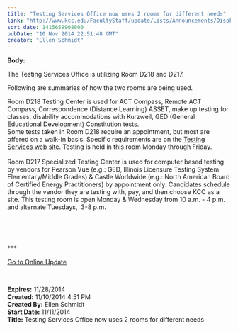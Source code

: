 ```yaml
---
title: "Testing Services Office now uses 2 rooms for different needs"
link: "http://www.kcc.edu/FacultyStaff/update/Lists/Announcements/DispForm.aspx?ID=1718"
sort_date: 1415659908000
pubDate: "10 Nov 2014 22:51:48 GMT"
creator: "Ellen Schmidt"
---
```


<div><b>Body:</b> <div class="ExternalClass21CD4F74B3F54DEBA7BC56112FA1B5AD"><p>​The Testing Services Office is utilizing Room D218 and D217. </p>
<p>Following are summaries of how the two rooms are being used.</p>
<p>Room D218 Testing Center is used for ACT Compass, Remote ACT Compass, Correspondence (Distance Learning) ASSET, make up testing for classes, disability accommodations with Kurzweil, GED (General Educational Development) Constitution tests.<br />Some tests taken in Room D218 require an appointment, but most are offered on a walk-in basis. Specific requirements are on the <a href="/testingservices">Testing Services web site</a>. Testing is held in this room Monday through Friday. <br /><br />Room D217 Specialized Testing Center is used for computer based testing by vendors for Pearson Vue (e.g.: GED, Illinois Licensure Testing System  Elementary/Middle Grades) &amp; Castle Worldwide (e.g.: North American Board of Certified Energy Practitioners) by appointment only. Candidates schedule through the vendor they are testing with, pay, and then choose KCC as a site. This testing room is open Monday &amp; Wednesday from 10 a.m. - 4 p.m. and alternate Tuesdays,  3-8 p.m.</p>
<p><br /></p>
<p> </p>
<p>***</p>
<p><a href="/update">Go to Online Update</a></p>
<p> </p></div></div>
<div><b>Expires:</b> 11/28/2014</div>
<div><b>Created:</b> 11/10/2014 4:51 PM</div>
<div><b>Created By:</b> Ellen Schmidt</div>
<div><b>Start Date:</b> 11/11/2014</div>
<div><b>Title:</b> Testing Services Office now uses 2 rooms for different needs</div>

